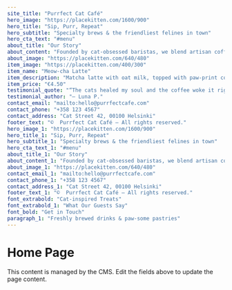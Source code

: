 ```yaml
---
site_title: "Purrfect Cat Café"
hero_image: "https://placekitten.com/1600/900"
hero_title: "Sip, Purr, Repeat"
hero_subtitle: "Specialty brews & the friendliest felines in town"
hero_cta_text: "#menu"
about_title: "Our Story"
about_content: "Founded by cat-obsessed baristas, we blend artisan coffee with feline therapy. Every cup helps rescue kittens find forever homes."
about_image: "https://placekitten.com/640/480"
item_image: "https://placekitten.com/400/300"
item_name: "Meow-cha Latte"
item_description: "Matcha latte with oat milk, topped with paw-print cocoa."
item_price: "€4.50"
testimonial_quote: "“The cats healed my soul and the coffee woke it right back up!”"
testimonial_author: "— Luna P."
contact_email: "mailto:hello@purrfectcafe.com"
contact_phone: "+358 123 4567"
contact_address: "Cat Street 42, 00100 Helsinki"
footer_text: "©  Purrfect Cat Café — All rights reserved."
hero_image_1: "https://placekitten.com/1600/900"
hero_title_1: "Sip, Purr, Repeat"
hero_subtitle_1: "Specialty brews & the friendliest felines in town"
hero_cta_text_1: "#menu"
about_title_1: "Our Story"
about_content_1: "Founded by cat-obsessed baristas, we blend artisan coffee with feline therapy. Every cup helps rescue kittens find forever homes."
about_image_1: "https://placekitten.com/640/480"
contact_email_1: "mailto:hello@purrfectcafe.com"
contact_phone_1: "+358 123 4567"
contact_address_1: "Cat Street 42, 00100 Helsinki"
footer_text_1: "©  Purrfect Cat Café — All rights reserved."
font_extrabold: "Cat-inspired Treats"
font_extrabold_1: "What Our Guests Say"
font_bold: "Get in Touch"
paragraph_1: "Freshly brewed drinks & paw-some pastries"
---
```


# Home Page

This content is managed by the CMS. Edit the fields above to update the page content.
